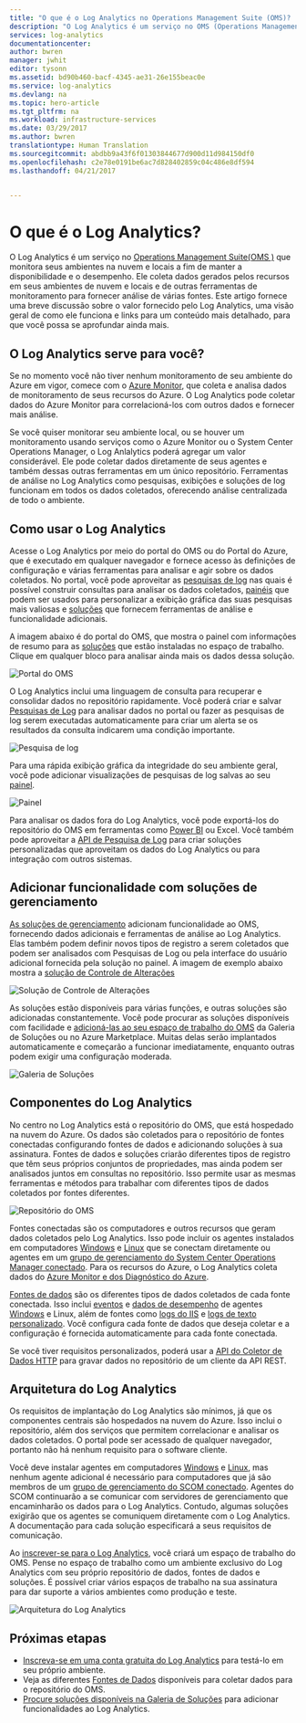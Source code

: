 ```yaml
---
title: "O que é o Log Analytics no Operations Management Suite (OMS)? | Microsoft Docs"
description: "O Log Analytics é um serviço no OMS (Operations Management Suite) que ajuda a coletar e analisar operacionais dados gerados pelos recursos nos seus ambientes local e de nuvem.  Este artigo fornece uma visão geral dos diferentes componentes do Log Analytics e links para conteúdo detalhado."
services: log-analytics
documentationcenter: 
author: bwren
manager: jwhit
editor: tysonn
ms.assetid: bd90b460-bacf-4345-ae31-26e155beac0e
ms.service: log-analytics
ms.devlang: na
ms.topic: hero-article
ms.tgt_pltfrm: na
ms.workload: infrastructure-services
ms.date: 03/29/2017
ms.author: bwren
translationtype: Human Translation
ms.sourcegitcommit: abdbb9a43f6f01303844677d900d11d984150df0
ms.openlocfilehash: c2e78e0191be6ac7d828402859c04c486e8df594
ms.lasthandoff: 04/21/2017


---
```

# <a name="what-is-log-analytics"></a>O que é o Log Analytics?
O Log Analytics é um serviço no [Operations Management Suite\(OMS \)](../operations-management-suite/operations-management-suite-overview.md) que monitora seus ambientes na nuvem e locais a fim de manter a disponibilidade e o desempenho.  Ele coleta dados gerados pelos recursos em seus ambientes de nuvem e locais e de outras ferramentas de monitoramento para fornecer análise de várias fontes.  Este artigo fornece uma breve discussão sobre o valor fornecido pelo Log Analytics, uma visão geral de como ele funciona e links para um conteúdo mais detalhado, para que você possa se aprofundar ainda mais.

## <a name="is-log-analytics-for-you"></a>O Log Analytics serve para você?
Se no momento você não tiver nenhum monitoramento de seu ambiente do Azure em vigor, comece com o [Azure Monitor](../monitoring-and-diagnostics/monitoring-overview.md), que coleta e analisa dados de monitoramento de seus recursos do Azure.  O Log Analytics pode coletar dados do Azure Monitor para correlacioná-los com outros dados e fornecer mais análise.

Se você quiser monitorar seu ambiente local, ou se houver um monitoramento usando serviços como o Azure Monitor ou o System Center Operations Manager, o Log Anlalytics poderá agregar um valor considerável.  Ele pode coletar dados diretamente de seus agentes e também dessas outras ferramentas em um único repositório.  Ferramentas de análise no Log Analytics como pesquisas, exibições e soluções de log funcionam em todos os dados coletados, oferecendo análise centralizada de todo o ambiente.


## <a name="using-log-analytics"></a>Como usar o Log Analytics
Acesse o Log Analytics por meio do portal do OMS ou do Portal do Azure, que é executado em qualquer navegador e fornece acesso às definições de configuração e várias ferramentas para analisar e agir sobre os dados coletados.  No portal, você pode aproveitar as [pesquisas de log](log-analytics-log-searches.md) nas quais é possível construir consultas para analisar os dados coletados, [painéis](log-analytics-dashboards.md) que podem ser usados para personalizar a exibição gráfica das suas pesquisas mais valiosas e [soluções](log-analytics-add-solutions.md) que fornecem ferramentas de análise e funcionalidade adicionais.

A imagem abaixo é do portal do OMS, que mostra o painel com informações de resumo para as [soluções](#add-functionality-with-management-solutions) que estão instaladas no espaço de trabalho.  Clique em qualquer bloco para analisar ainda mais os dados dessa solução.

![Portal do OMS](media/log-analytics-overview/portal.png)

O Log Analytics inclui uma linguagem de consulta para recuperar e consolidar dados no repositório rapidamente.  Você poderá criar e salvar [Pesquisas de Log](log-analytics-log-searches.md) para analisar dados no portal ou fazer as pesquisas de log serem executadas automaticamente para criar um alerta se os resultados da consulta indicarem uma condição importante.

![Pesquisa de log](media/log-analytics-overview/log-search.png)

Para uma rápida exibição gráfica da integridade do seu ambiente geral, você pode adicionar visualizações de pesquisas de log salvas ao seu [painel](log-analytics-dashboards.md).   

![Painel](media/log-analytics-overview/dashboard.png)

Para analisar os dados fora do Log Analytics, você pode exportá-los do repositório do OMS em ferramentas como [Power BI](log-analytics-powerbi.md) ou Excel.  Você também pode aproveitar a [API de Pesquisa de Log](log-analytics-log-search-api.md) para criar soluções personalizadas que aproveitam os dados do Log Analytics ou para integração com outros sistemas.

## <a name="add-functionality-with-management-solutions"></a>Adicionar funcionalidade com soluções de gerenciamento
[As soluções de gerenciamento](log-analytics-add-solutions.md) adicionam funcionalidade ao OMS, fornecendo dados adicionais e ferramentas de análise ao Log Analytics.  Elas também podem definir novos tipos de registro a serem coletados que podem ser analisados com Pesquisas de Log ou pela interface do usuário adicional fornecida pela solução no painel.  A imagem de exemplo abaixo mostra a [solução de Controle de Alterações](log-analytics-change-tracking.md)

![Solução de Controle de Alterações](media/log-analytics-overview/change-tracking.png)

As soluções estão disponíveis para várias funções, e outras soluções são adicionadas constantemente.  Você pode procurar as soluções disponíveis com facilidade e [adicioná-las ao seu espaço de trabalho do OMS](log-analytics-add-solutions.md) da Galeria de Soluções ou no Azure Marketplace.  Muitas delas serão implantados automaticamente e começarão a funcionar imediatamente, enquanto outras podem exigir uma configuração moderada.

![Galeria de Soluções](media/log-analytics-overview/solution-gallery.png)

## <a name="log-analytics-components"></a>Componentes do Log Analytics
No centro no Log Analytics está o repositório do OMS, que está hospedado na nuvem do Azure.  Os dados são coletados para o repositório de fontes conectadas configurando fontes de dados e adicionando soluções à sua assinatura.  Fontes de dados e soluções criarão diferentes tipos de registro que têm seus próprios conjuntos de propriedades, mas ainda podem ser analisados juntos em consultas no repositório.  Isso permite usar as mesmas ferramentas e métodos para trabalhar com diferentes tipos de dados coletados por fontes diferentes.

![Repositório do OMS](media/log-analytics-overview/overview.png)

Fontes conectadas são os computadores e outros recursos que geram dados coletados pelo Log Analytics.  Isso pode incluir os agentes instalados em computadores [Windows](log-analytics-windows-agents.md) e [Linux](log-analytics-linux-agents.md) que se conectam diretamente ou agentes em um [grupo de gerenciamento do System Center Operations Manager conectado](log-analytics-om-agents.md).  Para os recursos do Azure, o Log Analytics coleta dados do [Azure Monitor e dos Diagnóstico do Azure](log-analytics-azure-storage.md).

[Fontes de dados](log-analytics-data-sources.md) são os diferentes tipos de dados coletados de cada fonte conectada.  Isso inclui [eventos](log-analytics-data-sources-windows-events.md) e [dados de desempenho](log-analytics-data-sources-performance-counters.md) de agentes [Windows](log-analytics-data-sources-windows-events.md) e Linux, além de fontes como [logs do IIS](log-analytics-data-sources-iis-logs.md) e [logs de texto personalizado](log-analytics-data-sources-custom-logs.md).  Você configura cada fonte de dados que deseja coletar e a configuração é fornecida automaticamente para cada fonte conectada.

Se você tiver requisitos personalizados, poderá usar a [API do Coletor de Dados HTTP](log-analytics-data-collector-api.md) para gravar dados no repositório de um cliente da API REST.

## <a name="log-analytics-architecture"></a>Arquitetura do Log Analytics
Os requisitos de implantação do Log Analytics são mínimos, já que os componentes centrais são hospedados na nuvem do Azure.  Isso inclui o repositório, além dos serviços que permitem correlacionar e analisar os dados coletados.  O portal pode ser acessado de qualquer navegador, portanto não há nenhum requisito para o software cliente.

Você deve instalar agentes em computadores [Windows](log-analytics-windows-agents.md) e [Linux](log-analytics-linux-agents.md), mas nenhum agente adicional é necessário para computadores que já são membros de um [grupo de gerenciamento do SCOM conectado](log-analytics-om-agents.md).  Agentes do SCOM continuarão a se comunicar com servidores de gerenciamento que encaminharão os dados para o Log Analytics.  Contudo, algumas soluções exigirão que os agentes se comuniquem diretamente com o Log Analytics.  A documentação para cada solução especificará a seus requisitos de comunicação.

Ao [inscrever-se para o Log Analytics](log-analytics-get-started.md), você criará um espaço de trabalho do OMS.  Pense no espaço de trabalho como um ambiente exclusivo do Log Analytics com seu próprio repositório de dados, fontes de dados e soluções. É possível criar vários espaços de trabalho na sua assinatura para dar suporte a vários ambientes como produção e teste.

![Arquitetura do Log Analytics](media/log-analytics-overview/architecture.png)

## <a name="next-steps"></a>Próximas etapas
* [Inscreva-se em uma conta gratuita do Log Analytics](log-analytics-get-started.md) para testá-lo em seu próprio ambiente.
* Veja as diferentes [Fontes de Dados](log-analytics-data-sources.md) disponíveis para coletar dados para o repositório do OMS.
* [Procure soluções disponíveis na Galeria de Soluções](log-analytics-add-solutions.md) para adicionar funcionalidades ao Log Analytics.


